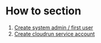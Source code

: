 # How to section

1. [Create system admin / first user](./how-to-create-system-admin-user/README.md)
1. [Create cloudrun service account](./how-to-create-cloudrun-service-account/README.md)